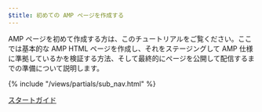 ```yaml
---
$title: 初めての AMP ページを作成する
---
```


AMP ページを初めて作成する方は、このチュートリアルをご覧ください。ここでは基本的な AMP HTML ページを作成し、それをステージングして AMP 仕様に準拠しているかを検証する方法、そして最終的にページを公開して配信するまでの準備について説明します。

{% include "/views/partials/sub_nav.html" %}

<div class="prev-next-buttons">
<a class="button" href="/ja/docs/tutorials/create/basic_markup.html"><span class="arrow-next">スタートガイド</span></a>
</div>